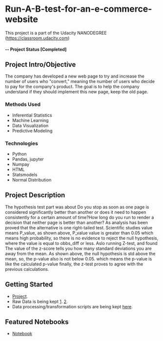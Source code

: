 # Run-A-B-test-for-an-e-commerce-website
This project is a part of the Udacity NANODEGREE (https://classroom.udacity.com)

#### -- Project Status [Completed]

## Project Intro/Objective
The company has developed a new web page to try and increase the number of users who "convert," meaning the number of users who decide to pay for the company's product. The goal is to help the company understand if they should implement this new page, keep the old page.

### Methods Used
* Inferential Statistics
* Machine Learning
* Data Visualization
* Predictive Modeling

### Technologies
* Python
* Pandas, jupyter
* Numpay
* HTML
* Statsmodels
* Normal Distribution

## Project Description
The hypothesis test part was about Do you stop as soon as one page is considered significantly better than another or does it need to happen consistently for a certain amount of time?How long do you run to render a decision that neither page is better than another?  As analysis has been proved that the alternative is one right-tailed test. Scientific studies value means P_value, as shown above, P_value value is greater than 0.05 which means high probability, so there is no evidence to reject the null hypothesis, where the value is equal to obbs_diff or less. Aslo running Z-test, and found The value of the z-score tells you how many standard deviations you are away from the mean. As shown above, the null hypothesis is std above the mean, so, the p-value also is not below 0.05. which means the p-value is like the calculated p-value finally, the z-test proves to agree with the previous calculations.


## Getting Started
* [Project]( https://github.com/Muhammed-Adel95/Run-A-B-test-for-an-e-commerce-website.git).
* Raw Data is being kept [1](https://github.com/Muhammed-Adel95/Run-A-B-test-for-an-e-commerce-website/blob/35da20e296f9ff76a68053f4fb1c29be9ba49514/ab_data.csv).
    [2](https://github.com/Muhammed-Adel95/Run-A-B-test-for-an-e-commerce-website/blob/35da20e296f9ff76a68053f4fb1c29be9ba49514/countries.csv).
* Data processing/transformation scripts are being kept [here](https://github.com/Muhammed-Adel95/Run-A-B-test-for-an-e-commerce-website/blob/35da20e296f9ff76a68053f4fb1c29be9ba49514/Analyze_ab_test_results_notebook.html).
## Featured Notebooks
* [Notebook](https://github.com/Muhammed-Adel95/Run-A-B-test-for-an-e-commerce-website/blob/35da20e296f9ff76a68053f4fb1c29be9ba49514/Analyze_ab_test_results_notebook.ipynb)
